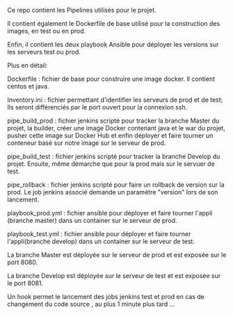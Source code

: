 Ce repo contient les Pipelines utilisés pour le projet.

Il contient également le Dockerfile de base utilisé pour la construction des 
images, en test ou en prod.

Enfin, il contient les deux playbook Ansible pour déployer les versions sur les
serveurs test ou prod.

Plus en détail:

Dockerfile : fichier de base pour construire une image docker. Il contient centos et java.

Inventory.ini : fichier permettant d'identifier les serveurs de prod et de test;
Ils seront différenciés par le port ouvert pour la connexion ssh.

pipe_build_prod : fichier jenkins scripté pour tracker la branche Master du
projet, la builder, créer une image Docker contenant java et le war du projet, 
pusher cette image sur Docker Hub et enfin déployer et faire tourner un 
conteneur basé sur notre image sur le serveur de prod.

pipe_build_test : fichier jenkins scripté pour tracker la branche Develop du 
projet. Ensuite, même démarche que pour la prod mais sur le servuer de test.

pipe_rollback : fichier jenkins scripté pour faire un rollback de version 
sur la prod. Le job jenkins associé demande un paramètre "version" lors de son lancement.

playbook_prod.yml : fichier ansible pour déployer et faire tourner 
l'appli (branche master) dans un container sur le serveur de prod.

playbook_test.yml : fichier ansible pour déployer et faire tourner 
l'appli(branche develop) dans un container sur le serveur de test.


La branche Master est déployée sur le serveur de prod et est exposée sur le port 8080.

La branche Develop est déployée sur le serveur de test et est exposée sur le port 8081.

Un hook permet le lancement des jobs jenkins test et prod en cas de changement du code source
, au plus 1 minute plus tard ...


